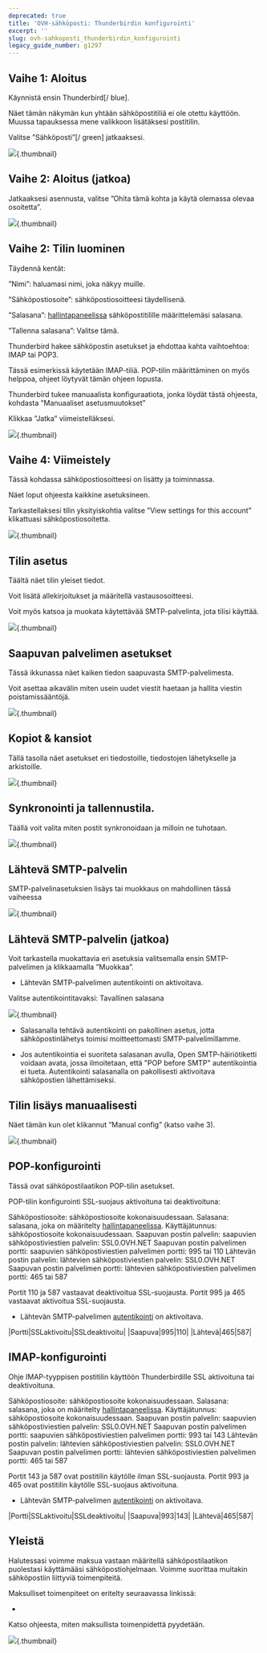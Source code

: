 ```yaml
---
deprecated: true
title: 'OVH-sähköposti: Thunderbirdin konfigurointi'
excerpt: ''
slug: ovh-sahkoposti_thunderbirdin_konfigurointi
legacy_guide_number: g1297
---
```



## Vaihe 1: Aloitus
Käynnistä ensin Thunderbird[/ blue]. 

Näet tämän näkymän kun yhtään sähköpostitiliä ei ole otettu käyttöön. Muussa tapauksessa mene valikkoon lisätäksesi postitilin.

Valitse ”Sähköposti”[/ green] jatkaaksesi.

![](images/img_1227.jpg){.thumbnail}


## Vaihe 2: Aloitus (jatkoa)
Jatkaaksesi asennusta, valitse ”Ohita tämä kohta ja käytä olemassa olevaa osoitetta”.

![](images/img_1228.jpg){.thumbnail}


## Vaihe 2: Tilin luominen
Täydennä kentät:

”Nimi”: haluamasi nimi, joka näkyy muille.

”Sähköpostiosoite”: sähköpostiosoitteesi täydellisenä.

”Salasana”: [hallintapaneelissa](https://www.ovh-hosting.fi/managerv3/) sähköpostitilille määrittelemäsi salasana.

”Tallenna salasana”: Valitse tämä.

Thunderbird hakee sähköpostin asetukset ja ehdottaa kahta vaihtoehtoa: IMAP tai POP3.

Tässä esimerkissä käytetään IMAP-tiliä. POP-tilin määrittäminen on myös helppoa, ohjeet löytyvät tämän ohjeen lopusta.

Thunderbird tukee manuaalista konfiguraatiota, jonka löydät tästä ohjeesta, kohdasta ”Manuaaliset asetusmuutokset”

Klikkaa ”Jatka”  viimeistelläksesi.

![](images/img_1229.jpg){.thumbnail}


## Vaihe 4: Viimeistely
Tässä kohdassa sähköpostiosoitteesi on lisätty ja toiminnassa.

Näet loput ohjeesta kaikkine asetuksineen.

Tarkastellaksesi tilin yksityiskohtia valitse ”View settings for this account” klikattuasi sähköpostiosoitetta.

![](images/img_1230.jpg){.thumbnail}


## Tilin asetus
Täältä näet tilin yleiset tiedot.

Voit lisätä allekirjoitukset ja määritellä vastausosoitteesi. 

Voit myös katsoa ja muokata käytettävää SMTP-palvelinta, jota tilisi käyttää.

![](images/img_1231.jpg){.thumbnail}


## Saapuvan palvelimen asetukset
Tässä ikkunassa näet kaiken tiedon saapuvasta SMTP-palvelimesta.

Voit asettaa aikavälin miten usein uudet viestit haetaan ja hallita viestin poistamissääntöjä.

![](images/img_1232.jpg){.thumbnail}


## Kopiot & kansiot
Tällä tasolla näet asetukset eri tiedostoille, tiedostojen lähetykselle ja arkistoille.

![](images/img_1233.jpg){.thumbnail}


## Synkronointi ja tallennustila.
Täällä voit valita miten postit synkronoidaan ja milloin ne tuhotaan.

![](images/img_1234.jpg){.thumbnail}


## Lähtevä SMTP-palvelin
SMTP-palvelinasetuksien lisäys tai muokkaus on mahdollinen tässä vaiheessa

![](images/img_1235.jpg){.thumbnail}


## Lähtevä SMTP-palvelin (jatkoa)
Voit tarkastella muokattavia eri asetuksia valitsemalla ensin SMTP-palvelimen ja klikkaamalla ”Muokkaa”.


- Lähtevän SMTP-palvelimen autentikointi on aktivoitava.


Valitse autentikointitavaksi: Tavallinen salasana

![](images/img_1236.jpg){.thumbnail}

- Salasanalla tehtävä autentikointi on pakollinen asetus, jotta sähköpostinlähetys toimisi moitteettomasti SMTP-palvelimillamme.

- Jos autentikointia ei suoriteta salasanan avulla, Open SMTP-häiriötiketti voidaan avata, jossa ilmoitetaan, että "POP before SMTP" autentikointia ei tueta. Autentikointi salasanalla on pakollisesti aktivoitava sähköpostien lähettämiseksi.




## Tilin lisäys manuaalisesti
Näet tämän kun olet klikannut ”Manual config” (katso vaihe 3).

![](images/img_1237.jpg){.thumbnail}


## POP-konfigurointi
Tässä ovat sähköpostilaatikon POP-tilin asetukset.

POP-tilin konfigurointi SSL-suojaus aktivoituna tai deaktivoituna: 

Sähköpostiosoite: sähköpostiosoite kokonaisuudessaan.
Salasana: salasana, joka on määritelty [hallintapaneelissa](https://www.ovh.com/managerv3/).
Käyttäjätunnus: sähköpostiosoite kokonaisuudessaan.
Saapuvan postin palvelin: saapuvien sähköpostiviestien palvelin: SSL0.OVH.NET
Saapuvan postin palvelimen portti: saapuvien sähköpostiviestien palvelimen portti: 995 tai 110
Lähtevän postin palvelin: lähtevien sähköpostiviestien palvelin: SSL0.OVH.NET
Saapuvan postin palvelimen portti: lähtevien sähköpostiviestien palvelimen portti: 465 tai 587

Portit 110 ja 587 vastaavat deaktivoitua SSL-suojausta.
Portit 995 ja 465 vastaavat  aktivoitua SSL-suojausta.


- Lähtevän SMTP-palvelimen [autentikointi](#parametres_des_comptes_parametres_du_serveur_sortant_smtp) on aktivoitava.


|Portti|SSLaktivoitu|SSLdeaktivoitu|
|Saapuva|995|110|
|Lähtevä|465|587|




## IMAP-konfigurointi
Ohje IMAP-tyyppisen postitilin käyttöön Thunderbirdille SSL aktivoituna tai deaktivoituna.

Sähköpostiosoite: sähköpostiosoite kokonaisuudessaan.
Salasana: salasana, joka on määritelty [hallintapaneelissa](https://www.ovh.com/managerv3/).
Käyttäjätunnus: sähköpostiosoite kokonaisuudessaan.
Saapuvan postin palvelin: saapuvien sähköpostiviestien palvelin: SSL0.OVH.NET
Saapuvan postin palvelimen portti: saapuvien sähköpostiviestien palvelimen portti: 993 tai 143
Lähtevän postin palvelin: lähtevien sähköpostiviestien palvelin: SSL0.OVH.NET
Saapuvan postin palvelimen portti: lähtevien sähköpostiviestien palvelimen portti: 465 tai 587

Portit 143 ja 587 ovat postitilin käytölle ilman SSL-suojausta.
Portit 993 ja 465 ovat postitilin käytölle SSL-suojaus aktivoituna.


- Lähtevän SMTP-palvelimen [autentikointi](#parametres_des_comptes_parametres_du_serveur_sortant_smtp) on aktivoitava.


|Portti|SSLaktivoitu|SSLdeaktivoitu|
|Saapuva|993|143|
|Lähtevä|465|587|




## Yleistä
Halutessasi voimme maksua vastaan määritellä sähköpostilaatikon puolestasi käyttämääsi sähköpostiohjelmaan. Voimme suorittaa muitakin sähköpostiin liittyviä toimenpiteitä.

Maksulliset toimenpiteet on eritelty seuraavassa linkissä:


- []({legacy}1683)


Katso ohjeesta, miten maksullista toimenpidettä pyydetään.

![](images/img_2501.jpg){.thumbnail}

